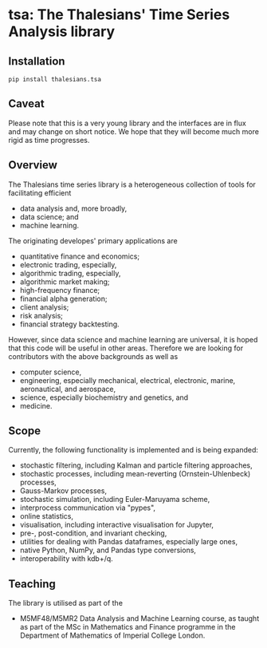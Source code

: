 # tsa: The Thalesians' Time Series Analysis library

## Installation

    pip install thalesians.tsa
    
## Caveat

Please note that this is a very young library and the interfaces are in flux and may change on short notice. We hope that they will become much more rigid as time progresses.

## Overview

The Thalesians time series library is a heterogeneous collection of tools for facilitating efficient

* data analysis and, more broadly,
* data science; and
* machine learning.

The originating developes' primary applications are

* quantitative finance and economics;
* electronic trading, especially,
* algorithmic trading, especially,
* algorithmic market making;
* high-frequency finance;
* financial alpha generation;
* client analysis;
* risk analysis;
* financial strategy backtesting.

However, since data science and machine learning are universal, it is hoped that this code will be useful in other areas. Therefore we are
looking for contributors with the above backgrounds as well as

* computer science,
* engineering, especially mechanical, electrical, electronic, marine, aeronautical, and aerospace,
* science, especially biochemistry and genetics, and
* medicine.

## Scope

Currently, the following functionality is implemented and is being expanded:

* stochastic filtering, including Kalman and particle filtering approaches,
* stochastic processes, including mean-reverting (Ornstein-Uhlenbeck) processes,
* Gauss-Markov processes,
* stochastic simulation, including Euler-Maruyama scheme,
* interprocess communication via "pypes",
* online statistics,
* visualisation, including interactive visualisation for Jupyter,
* pre-, post-condition, and invariant checking,
* utilities for dealing with Pandas dataframes, especially large ones,
* native Python, NumPy, and Pandas type conversions,
* interoperability with kdb+/q.

## Teaching

The library is utilised as part of the

* M5MF48/M5MR2 Data Analysis and Machine Learning course, as taught as part of the MSc in Mathematics and Finance programme in the
Department of Mathematics of Imperial College London.
